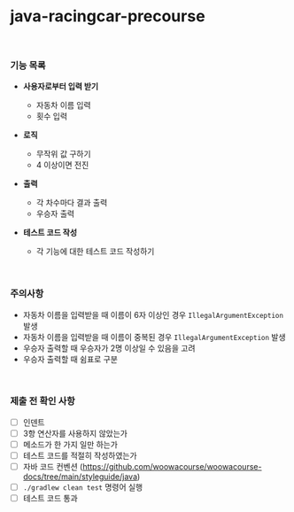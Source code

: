 # java-racingcar-precourse

<br>

### 기능 목록

- **사용자로부터 입력 받기**
    
    - 자동차 이름 입력
    - 횟수 입력

- **로직**

    - 무작위 값 구하기
    - 4 이상이면 전진

- **출력**
    
    - 각 차수마다 결과 출력
    - 우승자 출력

- **테스트 코드 작성**

    - 각 기능에 대한 테스트 코드 작성하기

<br>

### 주의사항

- 자동차 이름을 입력받을 때 이름이 6자 이상인 경우 `IllegalArgumentException` 발생
- 자동차 이름을 입력받을 때 이름이 중복된 경우 `IllegalArgumentException` 발생
- 우승자 출력할 때 우승자가 2명 이상일 수 있음을 고려
- 우승자 출력할 때 쉼표로 구분


<br>

### 제출 전 확인 사항
- [ ] 인덴트
- [ ] 3항 연산자를 사용하지 않았는가
- [ ] 메소드가 한 가지 일만 하는가
- [ ] 테스트 코드를 적절히 작성하였는가
- [ ] 자바 코드 컨벤션 (https://github.com/woowacourse/woowacourse-docs/tree/main/styleguide/java)
- [ ] `./gradlew clean test` 명령어 실행
- [ ] 테스트 코드 통과
